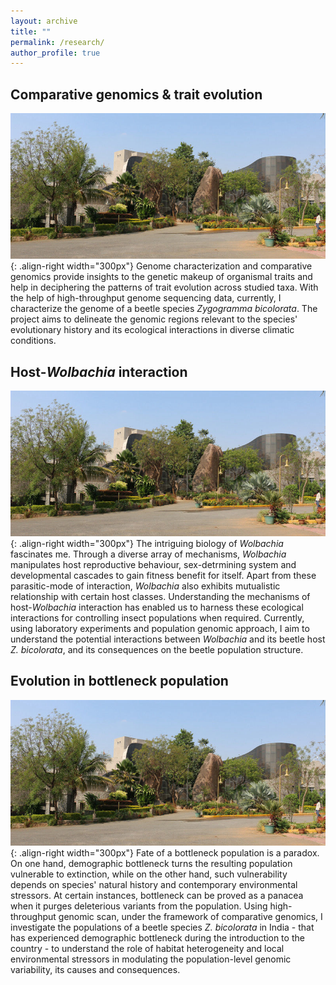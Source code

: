```yaml
---
layout: archive
title: ""
permalink: /research/
author_profile: true
---
```


Comparative genomics & trait evolution
------
![image1](/images/lacones.jpg){: .align-right width="300px"}
Genome characterization and comparative genomics provide insights to the genetic makeup of organismal traits and help in deciphering the patterns of trait evolution across studied taxa. With the help of high-throughput genome sequencing data, currently, I characterize the genome of a beetle species *Zygogramma bicolorata*. The project aims to delineate the genomic regions relevant to the species' evolutionary history and its ecological interactions in diverse climatic conditions.


Host-*Wolbachia* interaction
------
![image2](/images/lacones.jpg){: .align-right width="300px"}
The intriguing biology of *Wolbachia* fascinates me. Through a diverse array of mechanisms, *Wolbachia* manipulates host reproductive behaviour, sex-detrmining system and developmental cascades to gain fitness benefit for itself. Apart from these parasitic-mode of interaction, *Wolbachia* also exhibits mutualistic relationship with certain host classes. Understanding the mechanisms of host-*Wolbachia* interaction has enabled us to harness these ecological interactions for controlling insect populations when required. Currently, using laboratory experiments and population genomic approach, I aim to understand the potential interactions between *Wolbachia* and its beetle host *Z. bicolorata*, and its consequences on the beetle population structure.

Evolution in bottleneck population
------
![image3](/images/lacones.jpg){: .align-right width="300px"}
Fate of a bottleneck population is a paradox. On one hand, demographic bottleneck turns the resulting population vulnerable to extinction, while on the other hand, such vulnerability depends on species' natural history and contemporary environmental stressors. At certain instances, bottleneck can be proved as a panacea when it purges deleterious variants from the population. Using high-throughput genomic scan, under the framework of comparative genomics, I investigate the populations of a beetle species *Z. bicolorata* in India - that has experienced demographic bottleneck during the introduction to the country - to understand the role of habitat heterogeneity and local environmental stressors in modulating the population-level genomic variability, its causes and consequences.
